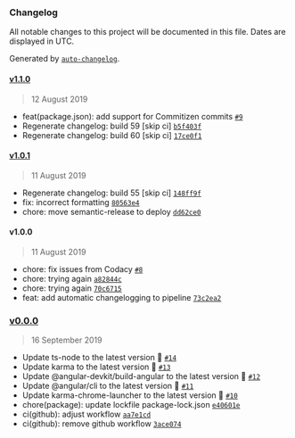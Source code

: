 ### Changelog

All notable changes to this project will be documented in this file. Dates are displayed in UTC.

Generated by [`auto-changelog`](https://github.com/CookPete/auto-changelog).

#### [v1.1.0](https://github.com/codemastermick/ng-devops/compare/v1.0.1...v1.1.0)

> 12 August 2019

- feat(package.json): add support for Commitizen commits [`#9`](https://github.com/codemastermick/ng-devops/pull/9)
- Regenerate changelog: build 59 [skip ci] [`b5f403f`](https://github.com/codemastermick/ng-devops/commit/b5f403f3dd32a420aeca066696f3d7e814b83e9b)
- Regenerate changelog: build 60 [skip ci] [`17ce0f1`](https://github.com/codemastermick/ng-devops/commit/17ce0f12b714eeff715db843e2893750f74d3a0c)

#### [v1.0.1](https://github.com/codemastermick/ng-devops/compare/v1.0.0...v1.0.1)

> 11 August 2019

- Regenerate changelog: build 55 [skip ci] [`148ff9f`](https://github.com/codemastermick/ng-devops/commit/148ff9f59af5fc7605666bdc25bfb563cf409128)
- fix: incorrect formatting [`80563e4`](https://github.com/codemastermick/ng-devops/commit/80563e443b2a4269849c41a4df0408df1ecda6ca)
- chore: move semantic-release to deploy [`dd62ce0`](https://github.com/codemastermick/ng-devops/commit/dd62ce07fd63827c353419b6319212bc9d4187f6)

#### v1.0.0

> 11 August 2019

- chore: fix issues from Codacy [`#8`](https://github.com/codemastermick/ng-devops/pull/8)
- chore: trying again [`a82844c`](https://github.com/codemastermick/ng-devops/commit/a82844c1a5f4c4255d1ec3b7001f32021e4e57f9)
- chore: trying again [`70c6715`](https://github.com/codemastermick/ng-devops/commit/70c671560a94778490e40a354ab88b4301a986fd)
- feat: add automatic changelogging to pipeline [`73c2ea2`](https://github.com/codemastermick/ng-devops/commit/73c2ea20e3ce17b6e48a9b37b259d6c5df62ab9c)

### [v0.0.0](https://github.com/codemastermick/ng-devops/compare/v1.1.0...v0.0.0)

> 16 September 2019

- Update ts-node to the latest version 🚀 [`#14`](https://github.com/codemastermick/ng-devops/pull/14)
- Update karma to the latest version 🚀 [`#13`](https://github.com/codemastermick/ng-devops/pull/13)
- Update @angular-devkit/build-angular to the latest version 🚀 [`#12`](https://github.com/codemastermick/ng-devops/pull/12)
- Update @angular/cli to the latest version 🚀 [`#11`](https://github.com/codemastermick/ng-devops/pull/11)
- Update karma-chrome-launcher to the latest version 🚀 [`#10`](https://github.com/codemastermick/ng-devops/pull/10)
- chore(package): update lockfile package-lock.json [`e40601e`](https://github.com/codemastermick/ng-devops/commit/e40601e2f9195df87e4b835cc81f1baa342321f9)
- ci(github): adjust workflow [`aa7e1cd`](https://github.com/codemastermick/ng-devops/commit/aa7e1cd0fd3531735866c98f29bd08a23cd96885)
- ci(github): remove github workflow [`3ace074`](https://github.com/codemastermick/ng-devops/commit/3ace0742d54a5a6b3e71f375976fc15b49887110)
